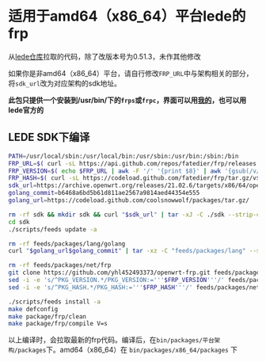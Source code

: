 # 适用于amd64（x86_64）平台lede的frp
 
从[lede仓库](https://github.com/coolsnowwolf/packages/tree/master/net/frp)拉取的代码，除了改版本号为0.51.3，未作其他修改

如果你是非amd64（x86_64）平台，请自行修改`FRP_URL`中与架构相关的部分，将`sdk_url`改为对应架构的sdk地址。

**此包只提供一个安装到/usr/bin/下的`frps`或`frpc`，界面可以用[我的](https://github.com/yhl452493373/luci-app-frpc)，也可以用lede官方的**

## LEDE SDK下编译
```bash
PATH=/usr/local/sbin:/usr/local/bin:/usr/sbin:/usr/bin:/sbin:/bin
FRP_URL=$( curl -sL https://api.github.com/repos/fatedier/frp/releases | grep -P 'download/v[\d.]+/frp_[\d.]+_linux_amd64.tar.gz' | awk -F '"' '{print $4}' | awk 'NR==1{print}' )
FRP_VERSION=$( echo $FRP_URL | awk -F '/' '{print $8}' | awk '{gsub(/v/,"");print $1}' )
FRP_HASH=$( curl -sL https://codeload.github.com/fatedier/frp/tar.gz/v${FRP_VERSION} | sha256sum | awk -F ' ' '{print $1}' )
sdk_url=https://archive.openwrt.org/releases/21.02.6/targets/x86/64/openwrt-sdk-21.02.6-x86-64_gcc-8.4.0_musl.Linux-x86_64.tar.xz
golang_commit=b6468a6bd5b61d811ae2567a9814aed44354e555
golang_url=https://codeload.github.com/coolsnowwolf/packages/tar.gz/

rm -rf sdk && mkdir sdk && curl "$sdk_url" | tar -xJ -C ./sdk --strip-components=1
cd sdk
./scripts/feeds update -a

rm -rf feeds/packages/lang/golang
curl "$golang_url$golang_commit" | tar -xz -C "feeds/packages/lang" --strip=2 "packages-$golang_commit/lang/golang"

rm -rf feeds/packages/net/frp
git clone https://github.com/yhl452493373/openwrt-frp.git feeds/packages/net/frp
sed -i -e 's/^PKG_VERSION.*/PKG_VERSION:='''$FRP_VERSION'''/' feeds/packages/net/frp/Makefile
sed -i -e 's/^PKG_HASH.*/PKG_HASH:='''$FRP_HASH'''/' feeds/packages/net/frp/Makefile

./scripts/feeds install -a
make defconfig
make package/frp/clean
make package/frp/compile V=s
```
以上编译时，会拉取最新的frp代码。编译后，在`bin/packages/平台架构/packages`下。amd64（x86_64）在 `bin/packages/x86_64/packages` 下
